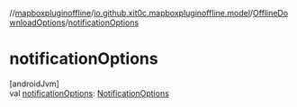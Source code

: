 //[mapboxpluginoffline](../../../index.md)/[io.github.xit0c.mapboxpluginoffline.model](../index.md)/[OfflineDownloadOptions](index.md)/[notificationOptions](notification-options.md)

# notificationOptions

[androidJvm]\
val [notificationOptions](notification-options.md): [NotificationOptions](../-notification-options/index.md)
